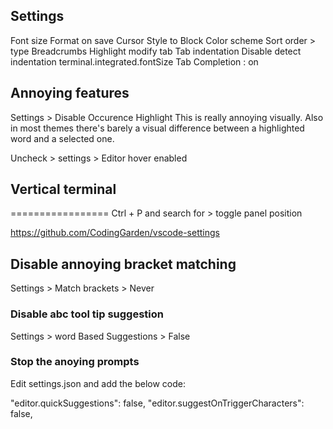 ## Settings

Font size
Format on save
Cursor Style to Block
Color scheme
Sort order > type
Breadcrumbs
Highlight modify tab
Tab indentation
Disable detect indentation
terminal.integrated.fontSize
Tab Completion : on

## Annoying features

Settings > Disable Occurence Highlight
This is really annoying visually. Also in most themes there's barely a visual difference between a highlighted word and a selected one.

Uncheck > settings > Editor hover enabled

## Vertical terminal

=================
Ctrl + P and search for > toggle panel position

https://github.com/CodingGarden/vscode-settings

## Disable annoying bracket matching

Settings > Match brackets > Never

### Disable abc tool tip suggestion

Settings > word Based Suggestions > False

### Stop the anoying prompts

Edit settings.json and add the below code:

"editor.quickSuggestions": false,
"editor.suggestOnTriggerCharacters": false,
